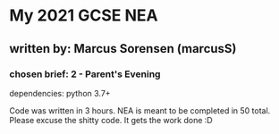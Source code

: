 # My 2021 GCSE NEA
## written by: Marcus Sorensen (marcusS)

### chosen brief: 2 - Parent's Evening

dependencies: python 3.7+

Code was written in 3 hours. NEA is meant to be completed in 50 total. Please excuse the shitty code. It gets the work done :D
